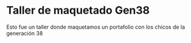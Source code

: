 # Taller de maquetado Gen38
Esto fue un taller donde maquetamos un portafolio con los chicos de la generación 38
